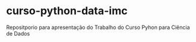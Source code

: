 # curso-python-data-imc
Repositporio para apresentação do Trabalho do Curso Pyhon para Ciência de Dados
